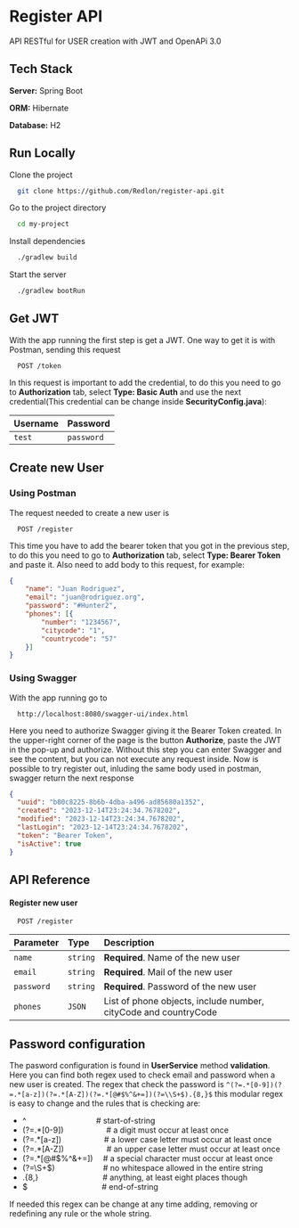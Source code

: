 
# Register API

API RESTful for USER creation with JWT and OpenAPi 3.0


## Tech Stack

**Server:** Spring Boot

**ORM:** Hibernate

**Database:** H2



## Run Locally

Clone the project

```bash
  git clone https://github.com/Redlon/register-api.git
```

Go to the project directory

```bash
  cd my-project
```

Install dependencies

```bash
  ./gradlew build
```

Start the server

```bash
  ./gradlew bootRun

```


## Get JWT
With the app running the first step is get a JWT. One way to get it is with Postman, sending this request

```http
  POST /token
```
In this request is important to add the credential, to do this you need to go to **Authorization** tab, select **Type: Basic Auth** and use the next credential(This credential can be change inside **SecurityConfig.java**):

| Username | Password    |
| :--------| :-------    |
| `test`   | `password`  |


## Create new User
### Using Postman
The request needed to create a new user is
```http
  POST /register
```
This time you have to add the bearer token that you got in the previous step, to do this you need to go to **Authorization** tab, select **Type: Bearer Token** and paste it. Also need to add body to this request, for example:

```json
{
    "name": "Juan Rodriguez",
    "email": "juan@rodriguez.org",
    "password": "#Hunter2",
    "phones": [{
        "number": "1234567",
        "citycode": "1",
        "countrycode": "57"
    }]
}
```


### Using Swagger
With the app running go to 
```http
  http://localhost:8080/swagger-ui/index.html
```

Here you need to authorize Swagger giving it the Bearer Token created. In the upper-right corner of the page is the button **Authorize**, paste the JWT in the pop-up and authorize. Without this step you can enter Swagger and see the content, but you can not execute any request inside. Now is possible to try register out, inluding the same body used in postman, swagger return the next response

```json
{
  "uuid": "b80c8225-8b6b-4dba-a496-ad85680a1352",
  "created": "2023-12-14T23:24:34.7678202",
  "modified": "2023-12-14T23:24:34.7678202",
  "lastLogin": "2023-12-14T23:24:34.7678202",
  "token": "Bearer Token",
  "isActive": true
}
```
## API Reference

#### Register new user
```http
  POST /register
```

| Parameter | Type     | Description                |
| :-------- | :------- | :------------------------- |
| `name`    | `string` | **Required**. Name of the new user |
| `email`   | `string` | **Required**. Mail of the new user |
| `password`| `string` | **Required**. Password of the new user |
| `phones`  | `JSON`   |  List of phone objects, include number, cityCode and countryCode  |




## Password configuration
The pasword configuration is found in **UserService** method **validation**. Here you can find both regex used to check email and password when a new user is created. The regex that check the password is
`^(?=.*[0-9])(?=.*[a-z])(?=.*[A-Z])(?=.*[@#$%^&+=])(?=\\S+$).{8,}$` this modular regex is easy to change and the rules that is checking are:

-  ^  &emsp;&emsp; &emsp; &emsp; &emsp; &emsp; &emsp;  # start-of-string
-  (?=.*[0-9]) &emsp; &emsp; &emsp; &ensp; &nbsp;      # a digit must occur at least once
-  (?=.*[a-z]) &emsp; &emsp; &emsp; &ensp; &nbsp;      # a lower case letter must occur at least once
-  (?=.*[A-Z]) &emsp; &emsp; &emsp; &ensp; &nbsp;      # an upper case letter must occur at least once
-  (?=.*[@#$%^&+=])&emsp;   # a special character must occur at least once
-  (?=\S+$)  &emsp; &emsp; &emsp; &emsp; &ensp;        # no whitespace allowed in the entire string
-  .{8,} &emsp; &emsp; &emsp; &emsp; &emsp; &ensp; &ensp;          # anything, at least eight places though
-  $    &emsp; &emsp; &emsp; &emsp; &emsp; &emsp; &ensp; &ensp;              # end-of-string

If needed this regex can be change at any time adding, removing or redefining any rule or the whole string.